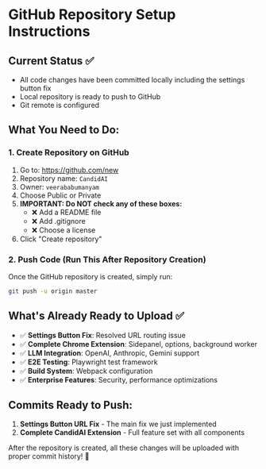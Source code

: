 # GitHub Repository Setup Instructions

## Current Status ✅
- All code changes have been committed locally including the settings button fix
- Local repository is ready to push to GitHub
- Git remote is configured

## What You Need to Do:

### 1. Create Repository on GitHub
1. Go to: https://github.com/new
2. Repository name: `CandidAI`
3. Owner: `veerababumanyam`
4. Choose Public or Private
5. **IMPORTANT: Do NOT check any of these boxes:**
   - ❌ Add a README file
   - ❌ Add .gitignore
   - ❌ Choose a license
6. Click "Create repository"

### 2. Push Code (Run This After Repository Creation)
Once the GitHub repository is created, simply run:

```bash
git push -u origin master
```

## What's Already Ready to Upload ✅

- ✅ **Settings Button Fix**: Resolved URL routing issue
- ✅ **Complete Chrome Extension**: Sidepanel, options, background worker
- ✅ **LLM Integration**: OpenAI, Anthropic, Gemini support
- ✅ **E2E Testing**: Playwright test framework
- ✅ **Build System**: Webpack configuration
- ✅ **Enterprise Features**: Security, performance optimizations

## Commits Ready to Push:
1. **Settings Button URL Fix** - The main fix we just implemented
2. **Complete CandidAI Extension** - Full feature set with all components

After the repository is created, all these changes will be uploaded with proper commit history! 🚀 